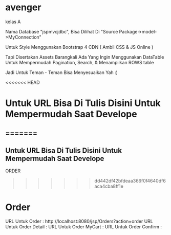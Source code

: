 # avenger
kelas A

Nama Database "jspmvcjdbc", Bisa Dilihat Di "Source Package->model->MyConnection"

Untuk Style Menggunakan Bootstrap 4 CDN ( Ambil CSS & JS Online )

Tapi Disertakan Assets Barangkali Ada Yang Ingin Menggunakan DataTable Untuk Mempermudah Pagination, Search, & Menampilkan ROWS table

Jadi Untuk Teman - Teman Bisa Menyesuaikan Yah :)

<<<<<<< HEAD
# Untuk URL Bisa Di Tulis Disini Untuk Mempermudah Saat Develope
=======
---------------------------------------------------------------
Untuk URL Bisa Di Tulis Disini Untuk Mempermudah Saat Develope
---------------------------------------------------------------

ORDER
>>>>>>> dd442df42bfdeaa366f0f4640df6aca4cba8ff1e

# Order
URL Untuk Order         : http://localhost:8080/jsp/Orders?action=order
URL Untuk Order Detail  :
URL Untuk Order MyCart  :
URL Untuk Order Confirm :
